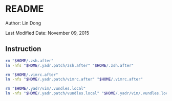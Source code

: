 # README

Author: Lin Dong

Last Modified Date: November 09, 2015

## Instruction

```bash
rm "$HOME/.zsh.after"
ln -nfs "$HOME/.yadr.patch/zsh.after" "$HOME/.zsh.after"

rm "$HOME/.vimrc.after"
ln -nfs "$HOME/.yadr.patch/vimrc.after" "$HOME/.vimrc.after"

rm "$HOME/.yadr/vim/.vundles.local"
ln -nfs "$HOME/.yadr.patch/vundles.local" "$HOME/.yadr/vim/.vundles.local"

```
